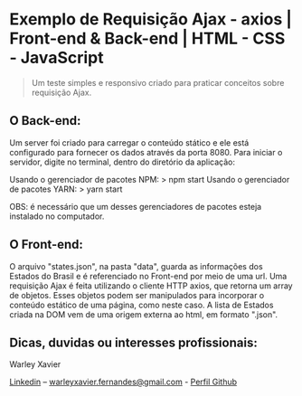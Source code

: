 # Exemplo de Requisição Ajax - axios | Front-end & Back-end | HTML - CSS - JavaScript
> Um teste simples e responsivo criado para praticar conceitos sobre requisição Ajax.

## O Back-end:

Um server foi criado para carregar o conteúdo stático e ele está configurado para fornecer os dados através da porta 8080. Para iniciar o servidor, digite no terminal, dentro do diretório da aplicação:

Usando o gerenciador de pacotes NPM:
	> npm start
Usando o gerenciador de pacotes YARN:
	> yarn start

OBS: é necessário que um desses gerenciadores de pacotes esteja instalado no computador.

## O Front-end:

O arquivo "states.json", na pasta "data", guarda as informações dos Estados do Brasil e é referenciado no Front-end por meio de uma url. Uma requisição Ajax é feita utilizando o cliente HTTP axios, que retorna um array de objetos. Esses objetos podem ser manipulados para incorporar o conteúdo estático de uma página, como neste caso. A lista de Estados criada na DOM vem de uma origem externa ao html, em formato ".json".

## Dicas, duvidas ou interesses profissionais:

Warley Xavier

[Linkedin](https://www.linkedin.com/in/warley-xavier-a8b8811b7) – warleyxavier.fernandes@gmail.com - 
[Perfil Github](https://github.com/wrlxavier)

